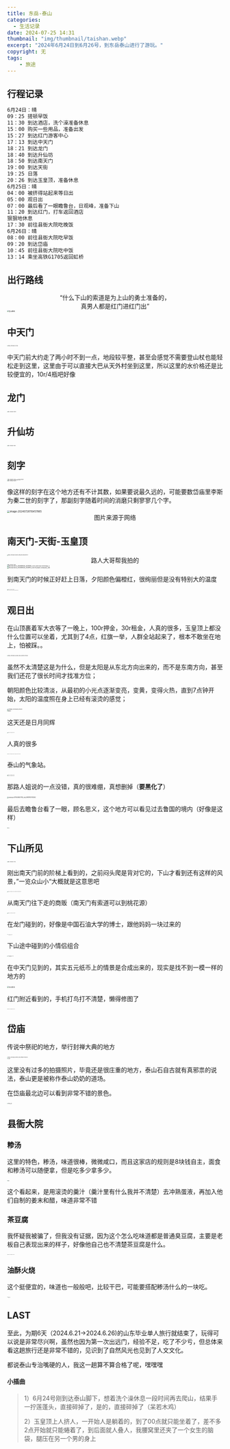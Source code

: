 ```yaml
---
title: 东岳-泰山
categories:
  - 生活记录
date: 2024-07-25 14:31
thumbnail: "img/thumbnail/taishan.webp"
excerpt: "2024年6月24日到6月26号，到东岳泰山进行了游玩。"
copyright: 无
tags:
    - 旅途
---
```


## 行程记录

```txt
6月24日：晴
09：25 搓顿早饭
11：30 到达酒店，洗个澡准备休息
15：00 购买一些用品，准备出发
15：27 到达红门游客中心
17：13 到达中天门
18：21 到达龙门
18：40 到达升仙坊
18：50 到达南天门
19：00 到达天街
19：25 日落
20：26 到达玉皇顶，准备休息
6月25日：晴
04：00 被挤得站起来等日出
05：00 观日出
07：00 最后看了一眼瞻鲁台，日观峰，准备下山
11：20 到达红门，打车返回酒店
狠狠地休息
17：30 前往县衙大院吃晚饭
6月26日：晴
08：00 前往县衙大院吃早饭
09：20 到达岱庙
10：45 前往县衙大院吃中饭
13：14 乘坐高铁G1705返回虹桥
```

## 出行路线

<center>“什么下山的索道是为上山的勇士准备的，<br>真男人都是红门进红门出”<br></center>

<img src="/img/taishan_travel/%E7%99%BB%E5%B1%B1%E8%B7%AF%E7%BA%BF.png" alt="登山路线" style="zoom:25%;" />

## 中天门

<img src="/img/taishan_travel/IMG_20240624_171323.jpg" alt="IMG_20240624_171323" style="zoom:15%;" />

中天门前大约走了两小时不到一点，地段较平整，甚至会感觉不需要登山杖也能轻松走到这里，这里由于可以直接大巴从天外村坐到这里，所以这里的水价格还是比较便宜的，10r/4瓶吧好像

## 龙门

<img src="/img/taishan_travel/IMG_20240624_182059.jpg" alt="IMG_20240624_182059" style="zoom:12%;" />

## 升仙坊

<img src="/img/taishan_travel/IMG_20240624_184010.jpg" alt="IMG_20240624_184010" style="zoom:12%;" />

## 刻字

<img src="/img/taishan_travel/IMG_20240624_173655_edit_62212043219672.jpg" alt="IMG_20240624_173655_edit_62212043219672" style="zoom:12%;" />

<br>

<img src="/img/taishan_travel/IMG_20240624_175207_edit_62156931195202.jpg" alt="IMG_20240624_175207_edit_62156931195202" style="zoom:10%;" />

<br>

<img src="/img/taishan_travel/IMG_20240625_063755.jpg" alt="IMG_20240625_063755" style="zoom:12%;" />

像这样的刻字在这个地方还有不计其数，如果要说最久远的，可能要数岱庙里李斯为秦二世的刻字了，那副刻字随着时间的消磨只剩寥寥几个字。

<img src="/img/taishan_travel/image-20240726110457865.png" alt="image-20240726110457865" style="zoom: 40%;" />

<center>图片来源于网络</center>

## 南天门-天街-玉皇顶

<img src="/img/taishan_travel/IMG_20240624_185345_edit_62433046371201.jpg" alt="IMG_20240624_185345_edit_62433046371201" style="zoom:15%;" />

<center>路人大哥帮我拍的</center>

<img src="/img/taishan_travel/IMG_20240624_190641.jpg" alt="IMG_20240624_190641" style="zoom:12%;" />

<br>

<img src="/img/taishan_travel/Screenshot_20240624_223334_com.autonavi.minimap_e.jpg" alt="Screenshot_20240624_223334_com.autonavi.minimap_e" style="zoom:25%;" />

<br>

<img src="/img/taishan_travel/Screenshot_20240624_202610_com.huawei.compass_edi.jpg" alt="Screenshot_20240624_202610_com.huawei.compass_edi" style="zoom:25%;" />

到南天门的时候正好赶上日落，夕阳颜色偏橙红，很绚丽但是没有特别大的温度

<img src="/img/taishan_travel/IMG_20240624_185754.jpg" alt="IMG_20240624_185754" style="zoom:10%;" />

<br>

<img src="/img/taishan_travel/南天门夕阳.jpg" alt="IMG_20240624_192902_edit_61600039356224" style="zoom:8%;" />

## 观日出

在山顶裹着军大衣等了一晚上，100r押金，30r租金，人真的很多，玉皇顶上都没什么位置可以坐着，尤其到了4点，红旗一举，人群全站起来了，根本不敢坐在地上，怕被踩。。

<img src="/img/taishan_travel/IMG_20240625_032804_edit_5404153770528.jpg" alt="IMG_20240625_032804_edit_5404153770528" style="zoom:15%;" />

虽然不太清楚这是为什么，但是太阳是从东北方向出来的，而不是东南方向，甚至我们还花了很长时间才找准方位；

朝阳颜色比较清淡，从最初的小光点逐渐变亮，变黄，变得火热，直到7点钟开始，太阳的温度照在身上已经有滚烫的感觉；

<img src="/img/taishan_travel/Collage_20240625_124523.jpg" alt="Collage_20240625_124523" style="zoom:18%;" />

<br>

<img src="/img/taishan_travel/%E6%9C%9D%E9%98%B32.png" alt="朝阳2" style="zoom:17%;" />

这天还是日月同辉

<img src="/img/taishan_travel/IMG_20240625_051334.jpg" alt="IMG_20240625_051334" style="zoom:10%;" />

人真的很多

<img src="/img/taishan_travel/勇闯天涯.jpg" alt="IMG_20240625_055243_edit_5254111300759" style="zoom:10%;" />

泰山的气象站。

<img src="/img/taishan_travel/IMG_20240625_043819.jpg" alt="IMG_20240625_043819" style="zoom:10%;" />

<br>

<img src="/img/taishan_travel/IMG_20240625_051923.jpg" alt="IMG_20240625_051923" style="zoom:10%;" />

那路人姐说的一点没错，真的很难绷，真想删掉（**要黑化了**）

<img src="/img/taishan_travel/mmexport1719446927162_edit_99879125112362.jpg" alt="mmexport1719446927162_edit_99879125112362" style="zoom:20%;" />

最后去瞻鲁台看了一眼，顾名思义，这个地方可以看见过去鲁国的境内（好像是这样）

<img src="/img/taishan_travel/%E7%9E%BB%E9%B2%81%E5%8F%B0.png" alt="瞻鲁台" style="zoom:10%;" />



## 下山所见

<img src="/img/taishan_travel/IMG_20240625_073157.jpg" alt="IMG_20240625_073157" style="zoom:12%;" />

刚出南天门前的阶梯上看到的，之前闷头爬是背对它的，下山才看到还有这样的风景，”一览众山小“大概就是这意思吧

<img src="/img/taishan_travel/一览众山小.jpg" alt="IMG_20240625_073447_edit_82847305208190" style="zoom:10%;" />

从南天门往下走的商贩（南天门有索道可以到桃花源）

<img src="/img/taishan_travel/IMG_20240625_073600.jpg" alt="IMG_20240625_073600" style="zoom:11%;" />

在龙门碰到的，好像是中国石油大学的博士，跟他妈妈一块过来的

<img src="/img/taishan_travel/%E4%B8%8B%E5%B1%B1%E6%89%80%E8%A7%81%EF%BC%882%EF%BC%89.png" alt="下山所见（2）" style="zoom:12%;" />

下山途中碰到的小情侣组合

<img src="/img/taishan_travel/%E4%B8%8B%E5%B1%B1%E6%89%80%E8%A7%81%EF%BC%881%EF%BC%89.png" alt="下山所见（1）" style="zoom:15%;" />

在中天门见到的，其实五元纸币上的情景是合成出来的，现实是找不到一模一样的地方的

<img src="/img/taishan_travel/%E4%BA%94%E5%85%83%E7%BA%B8%E5%B8%81.png" alt="五元纸币" style="zoom:25%;" />

红门附近看到的，手机打鸟打不清楚，懒得修图了

<img src="/img/taishan_travel/IMG_20240626_092948.jpg" alt="IMG_20240626_092948" style="zoom:10%;" />

## 岱庙

传说中祭祀的地方，举行封禅大典的地方

<img src="/img/taishan_travel/IMG_20240626_100914_edit_49982107513205.jpg" alt="IMG_20240626_100914_edit_49982107513205" style="zoom:15%;" />

<br>

<img src="/img/taishan_travel/%E5%B2%B1%E5%BA%992.png" alt="岱庙2" style="zoom:13%;" />

这里没有过多的拍摄照片，毕竟还是很庄重的地方，泰山石自古就有真邪祟的说法，泰山更是被称作泰山奶奶的道场。

在岱庙最北边可以看到非常不错的景色。

<img src="/img/taishan_travel/%E6%B3%B0%E5%B1%B1%E8%BF%9C%E6%99%AF.png" alt="泰山远景" style="zoom:15%;" />

## 县衙大院

### 糁汤

这里的特色，糁汤，味道很棒，微微咸口，而且这家店的规则是8块钱自主，面食和糁汤可以随便拿，但是吃多少拿多少。

<img src="/img/taishan_travel/%E7%B3%81%E6%B1%A4.png" alt="糁汤" style="zoom:12%;" />

这个看起来，是用滚烫的羹汁（羹汁里有什么我并不清楚）去冲熟蛋液，再加入他们自制的姜末和醋，味道非常不错

### 茶豆腐

我怀疑我被骗了，但我没有证据，因为这个怎么吃味道都是普通臭豆腐，主要是老板自己表现出来的样子，好像他自己也不清楚茶豆腐是什么。

<img src="/img/taishan_travel/IMG_20240626_104302.jpg" alt="IMG_20240626_104302" style="zoom:10%;" />

### 油酥火烧

这个挺便宜的，味道也一般般吧，比较干巴，可能要搭配糁汤什么的一块吃。

<img src="/img/taishan_travel/%E6%B2%B9%E9%85%A5%E7%81%AB%E7%83%A7.png" alt="油酥火烧" style="zoom:10%;" />

## LAST

至此，为期6天（2024.6.21->2024.6.26)的山东毕业单人旅行就结束了，玩得可以说是非常尽兴啊，虽然也因为第一次出远门，经验不足，吃了不少亏，但总体来看这趟旅行还是非常不错的，见识到了自然风光也见到了人文文化。

都说泰山专治嘴硬的人，我这一趟算不算合格了呢，嘿嘿嘿

#### 小插曲

> 1）6月24号刚到达泰山脚下，想着洗个澡休息一段时间再去爬山，结果手一拧莲蓬头，直接碎掉了，是的，直接碎掉了（呆若木鸡）
>
> 2）玉皇顶上人挤人，一开始人是躺着的，到了00点就只能坐着了，差不多2点开始就只能蜷着了，到后面就人叠人，我腰窝里还夹了一个女生的脑袋，腿压在另一个男的身上
